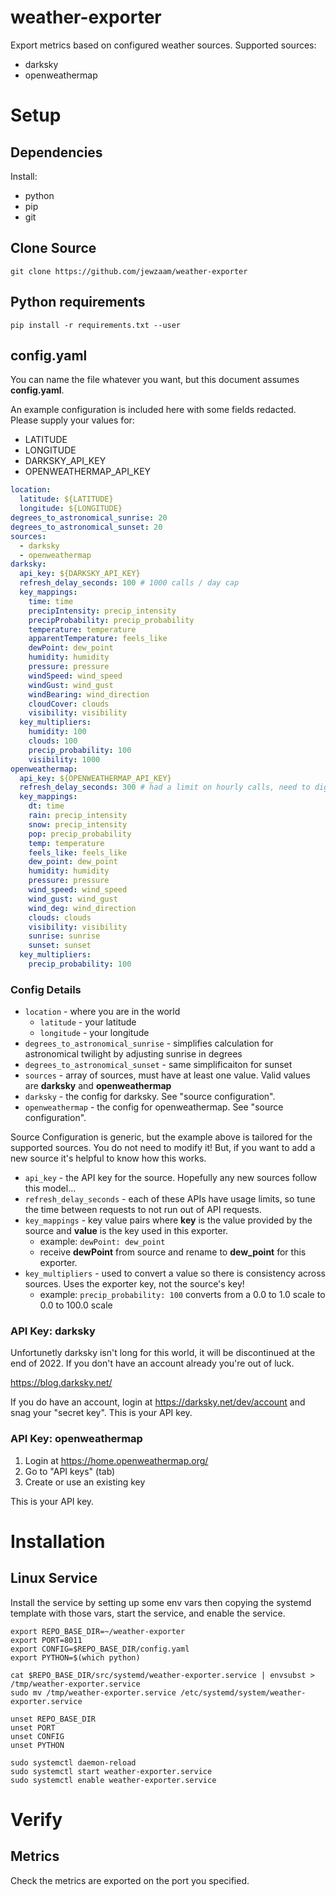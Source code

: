 # weather-exporter

Export metrics based on configured weather sources.  Supported sources:
* darksky
* openweathermap

# Setup

## Dependencies

Install:
* python
* pip
* git

## Clone Source

```shell
git clone https://github.com/jewzaam/weather-exporter
```

## Python requirements

```shell
pip install -r requirements.txt --user
```

## config.yaml

You can name the file whatever you want, but this document assumes **config.yaml**.

An example configuration is included here with some fields redacted.  Please supply your values for:
* LATITUDE
* LONGITUDE
* DARKSKY_API_KEY
* OPENWEATHERMAP_API_KEY

```yaml
location:
  latitude: ${LATITUDE}
  longitude: ${LONGITUDE}
degrees_to_astronomical_sunrise: 20
degrees_to_astronomical_sunset: 20
sources:
  - darksky
  - openweathermap
darksky:
  api_key: ${DARKSKY_API_KEY}
  refresh_delay_seconds: 100 # 1000 calls / day cap
  key_mappings:
    time: time
    precipIntensity: precip_intensity
    precipProbability: precip_probability
    temperature: temperature
    apparentTemperature: feels_like
    dewPoint: dew_point
    humidity: humidity
    pressure: pressure
    windSpeed: wind_speed
    windGust: wind_gust
    windBearing: wind_direction
    cloudCover: clouds
    visibility: visibility
  key_multipliers:
    humidity: 100
    clouds: 100
    precip_probability: 100
    visibility: 1000
openweathermap:
  api_key: ${OPENWEATHERMAP_API_KEY}
  refresh_delay_seconds: 300 # had a limit on hourly calls, need to dig up the reference
  key_mappings:
    dt: time
    rain: precip_intensity
    snow: precip_intensity
    pop: precip_probability
    temp: temperature
    feels_like: feels_like
    dew_point: dew_point
    humidity: humidity
    pressure: pressure
    wind_speed: wind_speed
    wind_gust: wind_gust
    wind_deg: wind_direction
    clouds: clouds
    visibility: visibility
    sunrise: sunrise
    sunset: sunset
  key_multipliers:
    precip_probability: 100
```

### Config Details

* `location` - where you are in the world
  * `latitude` - your latitude
  * `longitude` - your longitude
* `degrees_to_astronomical_sunrise` - simplifies calculation for astronomical twilight by adjusting sunrise in degrees
* `degrees_to_astronomical_sunset` - same simplificaiton for sunset
* `sources` - array of sources, must have at least one value.  Valid values are **darksky** and **openweathermap**
* `darksky` - the config for darksky.  See "source configuration".
* `openweathermap` - the config for openweathermap.  See "source configuration".

Source Configuration is generic, but the example above is tailored for the supported sources.  You do not need to modify it!  But, if you want to add a new source it's helpful to know how this works.
* `api_key` - the API key for the source.  Hopefully any new sources follow this model...
* `refresh_delay_seconds` - each of these APIs have usage limits, so tune the time between requests to not run out of API requests.
* `key_mappings` - key value pairs where **key** is the value provided by the source and **value** is the key used in this exporter.
  * example: `dewPoint: dew_point`
  * receive **dewPoint** from source and rename to **dew_point** for this exporter.
* `key_multipliers` - used to convert a value so there is consistency across sources.  Uses the exporter key, not the source's key!
  * example: `precip_probability: 100` converts from a 0.0 to 1.0 scale to 0.0 to 100.0 scale

### API Key: darksky

Unfortunetly darksky isn't long for this world, it will be discontinued at the end of 2022.  If you don't have an account already you're out of luck.

https://blog.darksky.net/

If you do have an account, login at https://darksky.net/dev/account and snag your "secret key".  This is your API key.

### API Key: openweathermap

1. Login at https://home.openweathermap.org/ 
1. Go to "API keys" (tab)
1. Create or use an existing key

This is your API key.

# Installation

## Linux Service

Install the service by setting up some env vars then copying the systemd template with those vars, start the service, and enable the service.

```shell
export REPO_BASE_DIR=~/weather-exporter
export PORT=8011
export CONFIG=$REPO_BASE_DIR/config.yaml
export PYTHON=$(which python)

cat $REPO_BASE_DIR/src/systemd/weather-exporter.service | envsubst > /tmp/weather-exporter.service
sudo mv /tmp/weather-exporter.service /etc/systemd/system/weather-exporter.service

unset REPO_BASE_DIR
unset PORT
unset CONFIG
unset PYTHON

sudo systemctl daemon-reload
sudo systemctl start weather-exporter.service
sudo systemctl enable weather-exporter.service
```

# Verify

## Metrics 
Check the metrics are exported on the port you specified.
